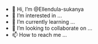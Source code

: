 - 👋 Hi, I’m @Ellendula-sukanya
- 👀 I’m interested in ...
- 🌱 I’m currently learning ...
- 💞️ I’m looking to collaborate on ...
- 📫 How to reach me ...

<!---
Ellendula-sukanya/Ellendula-sukanya is a ✨ special ✨ repository because its `README.md` (this file) appears on your GitHub profile.
You can click the Preview link to take a look at your changes.
--->
